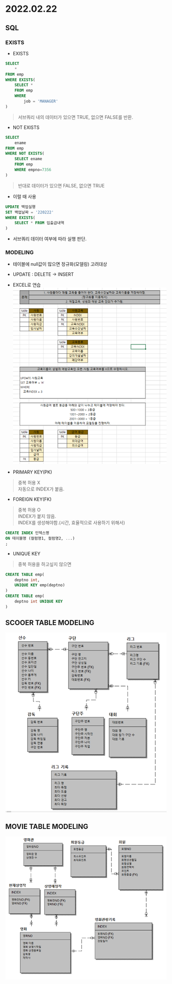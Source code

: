 # 2022.02.22

## SQL


### EXISTS
- EXISTS
```sql
SELECT
    *
FROM emp
WHERE EXISTS(
    SELECT *
    FROM emp
    WHERE
        job = 'MANAGER'
)
```
> 서브쿼리 내의 데이터가 있으면 TRUE, 없으면 FALSE를 반환.

- NOT EXISTS
```sql
SELECT 
    ename
FROM emp
WHERE NOT EXISTS(
    SELECT ename
    FROM emp
    WHERE empno=7356
)
```
> 반대로 데이터가 있으면 FALSE, 없으면 TRUE

- 이럴 때 사용
```sql
UPDATE 백업실행
SET 백업날짜 = '220222'
WHERE EXISTS(
    SELECT * FROM 입출급내역
)
```
- 서브쿼리 데이터 여부에 따라 실행 판단.

### MODELING
- 테이블에 null값이 많으면 정규화(모델링) 고려대상
- UPDATE : DELETE -> INSERT
- EXCEL로 연습
![jpg](./img/example.PNG)

- PRIMARY KEY(PK)
> 중복 허용 X   
> 자동으로 INDEX가 붙음.

- FOREIGN KEY(FK)
> 중복 허용 O   
> INDEX가 붙지 않음.   
> INDEX를 생성해야함.(시간, 효율적으로 사용하기 위해서)
```sql
CREATE INDEX 인덱스명
ON 테이블명 (컬럼명1, 컬럼명2, ...)
;
```

- UNIQUE KEY
> 중복 허용을 하고싶지 않으면   
```sql
CREATE TABLE emp(
    deptno int,
    UNIQUE KEY emp(deptno)
)
CREATE TABLE emp(
    deptno int UNIQUE KEY 
)
```

## SCOOER TABLE MODELING
![jpg](./img/soccer.PNG)
## MOVIE TABLE MODELING
![jpg](./img/movie.PNG)